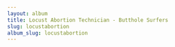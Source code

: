 ```yaml
---
layout: album
title: Locust Abortion Technician - Butthole Surfers
slug: locustabortion
album_slug: locustabortion
---
```

